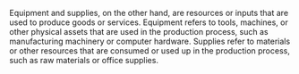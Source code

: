 Equipment and supplies, on the other hand, are resources or inputs that are used to produce goods or services. Equipment refers to tools, machines, or other physical assets that are used in the production process, such as manufacturing machinery or computer hardware. Supplies refer to materials or other resources that are consumed or used up in the production process, such as raw materials or office supplies.